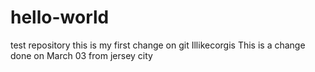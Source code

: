 # hello-world
test repository
this is my first change on git
Illikecorgis
This is a change done on March 03 from jersey city
